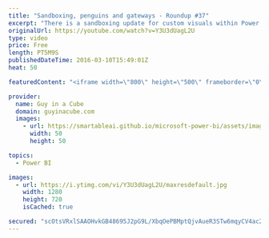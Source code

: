 ```yaml
---
title: "Sandboxing, penguins and gateways - Roundup #37"
excerpt: "There is a sandboxing update for custom visuals within Power BI. RC0 landed for SQL Server 2016. I mention the updates for Reporting Services and Analysis Services. Also, Microsoft announced that Linux will be supported for SQL 2016 Database Engine. I highlight a community blog post looking at creating"
originalUrl: https://youtube.com/watch?v=Y3U3dUagL2U
type: video
price: Free
length: PT5M9S
publishedDateTime: 2016-03-10T15:49:01Z
heat: 50

featuredContent: "<iframe width=\"800\" height=\"500\" frameborder=\"0\" src=\"https://www.youtube.com/embed/Y3U3dUagL2U\" allow=\"accelerometer; autoplay; encrypted-media; gyroscope; picture-in-picture\" allowfullscreen></iframe>"

provider:
  name: Guy in a Cube
  domain: guyinacube.com
  images:
    - url: https://smartableai.github.io/microsoft-power-bi/assets/images/organizations/guyinacube.com-50x50.jpg
      width: 50
      height: 50

topics:
  - Power BI

images:
  - url: https://i.ytimg.com/vi/Y3U3dUagL2U/maxresdefault.jpg
    width: 1280
    height: 720
    isCached: true

secured: "scOtsVRxlSAAOHvkGB48695J2pG9L/XbqOePBMptQjvAueR3STw6mqyCV4ac2nA5kiFcxAK00WhDq1mD4DPTi5GSF00QXERbJoEU4nd6ei5BMetW/HsLeCN3Sm1ngXluid/MnsFMIrVOiWDmA83wbUsErvgLEdpQxg2+kKLqjhhW1YP5F28stcF7QJH7PWk/M2SQobmU/94G9KltwtAGeohPeysjd1GeGbK113UJ1t0sf3w0ShUwHYJc8EHHD+ma4VktiK7Bq1UjsYSUi9PTLXn62tKULcAtQINny8L2aIV/Q3aNk4Q2jqKC1ekpKW9F+0rGu6Qc7nR7rgjpvLqoI2WLKm2A1/8P7w8u5iNV6v9xd1bV5UBE/IUMuexIeDzEXqiV6u4Asha4rMBTrd+a36EELF6L8NQIERnRpNS1Rmg=;u9nWCAPL3Cd+zlXFHjZSEQ=="
---
```


